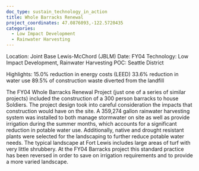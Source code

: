 ```yaml
---
doc_type: sustain_technology_in_action
title: Whole Barracks Renewal
project_coordinates: 47.0876093,-122.5720435
categories:
  - Low Impact Development
  - Rainwater Harvesting
---
```


Location: Joint Base Lewis-McChord (JBLM)
Date: FY04
Technology: Low Impact Development, Rainwater Harvesting
POC: Seattle District

Highlights:
15.0% reduction in energy costs (LEED)
33.6% reduction in water use
89.5% of construction waste diverted from the landfill

The FY04 Whole Barracks Renewal Project (just one of a series of similar projects) included the construction of a 300 person barracks to house Soldiers. The project design took into careful consideration the impacts that construction would have on the site. A 359,274 gallon rainwater harvesting system was installed to both manage stormwater on site as well as provide irrigation during the summer months, which accounts for a significant reduction in potable water use. Additionally, native and drought resistant plants were selected for the landscaping to further reduce potable water needs. The typical landscape at Fort Lewis includes large areas of turf with very little shrubbery. At the FY04 Barracks project this standard practice has been reversed in order to save on irrigation
requirements and to provide a more varied landscape.
